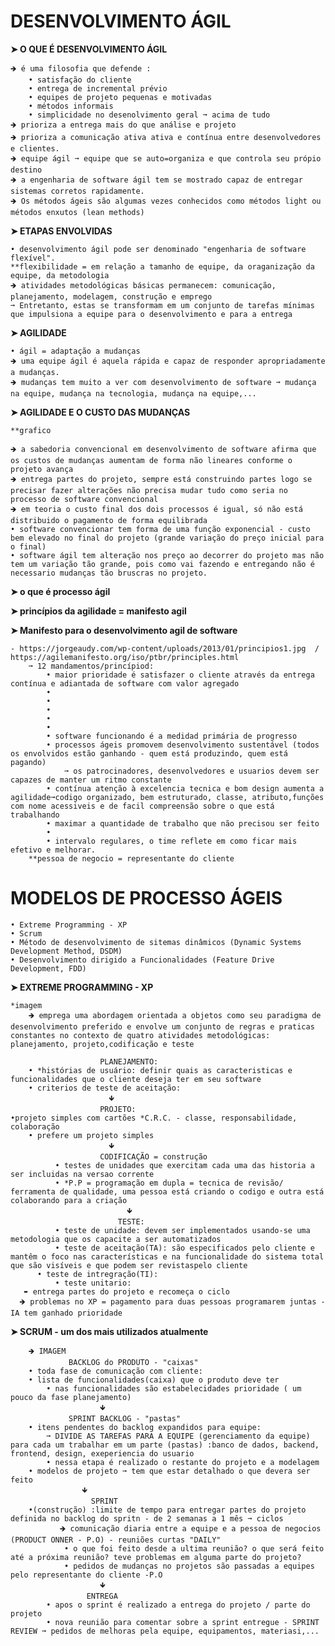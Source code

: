  # DESENVOLVIMENTO ÁGIL

**➤ O QUE É DESENVOLVIMENTO ÁGIL**

	🡺 é uma filosofia que defende :
		• satisfação do cliente 
		• entrega de incremental prévio
		• equipes de projeto pequenas e motivadas
		• métodos informais
		• simplicidade no desenolvimento geral ➞ acima de tudo
	🡺 prioriza a entrega mais do que análise e projeto
	🡺 prioriza a comunicação ativa ativa e contínua entre desenvolvedores e clientes.
	🡺 equipe ágil ➞ equipe que se auto=organiza e que controla seu própio destino
	🡺 a engenharia de software ágil tem se mostrado capaz de entregar sistemas corretos rapidamente.   
	🡺 Os métodos ágeis são algumas vezes conhecidos como métodos light ou métodos enxutos (lean methods)

**➤ ETAPAS ENVOLVIDAS**


	• desenvolvimento ágil pode ser denominado "engenharia de software flexível".
	**flexibilidade = em relação a tamanho de equipe, da oraganização da equipe, da metodologia 
	🡺 atividades metodológicas básicas permanecem: comunicação, planejamento, modelagem, construção e emprego
	➞ Entretanto, estas se transformam em um conjunto de tarefas mínimas que impulsiona a equipe para o desenvolvimento e para a entrega 

**➤ AGILIDADE**

	• ágil = adaptação a mudanças 
	🡺 uma equipe ágil é aquela rápida e capaz de responder apropriadamente a mudanças.
	🡺 mudanças tem muito a ver com desenvolvimento de software ➞ mudança na equipe, mudança na tecnologia, mudança na equipe,...

**➤ AGILIDADE E O CUSTO DAS MUDANÇAS**

	**grafico

    🡺 a sabedoria convencional em desenvolvimento de software afirma que os custos de mudanças aumentam de forma não lineares conforme o projeto avança
    🡺 entrega partes do projeto, sempre está construindo partes logo se precisar fazer alterações não precisa mudar tudo como seria no processo de software convencional   
    🡺 em teoria o custo final dos dois processos é igual, só não está distribuido o pagamento de forma equilibrada
	• software convencionar tem forma de uma função exponencial - custo bem elevado no final do projeto (grande variação do preço inicial para o final)
	• software ágil tem alteração nos preço ao decorrer do projeto mas não tem um variação tão grande, pois como vai fazendo e entregando não é necessario mudanças tão bruscras no projeto.

**➤ o que é processo ágil**

**➤ princípios da agilidade = manifesto agil**

    
**➤ Manifesto para o desenvolvimento agil de software**
 
 	- https://jorgeaudy.com/wp-content/uploads/2013/01/principios1.jpg  /  https://agilemanifesto.org/iso/ptbr/principles.html
    	➞ 12 mandamentos/princípiod:
        	• maior prioridade é satisfazer o cliente através da entrega contínua e adiantada de software com valor agregado
        	•
        	•
       		•
        	•
        	•
        	• software funcionando é a medidad primária de progresso
        	• processos ágeis promovem desenvolvimento sustentável (todos os envolvidos estão ganhando - quem está produzindo, quem está pagando) 			
	 			➞ os patrocinadores, desenvolvedores e usuarios devem ser capazes de manter um ritmo constante 
        	• contínua atenção à excelencia tecnica e bom design aumenta a agilidade➞codigo organizado, bem estruturado, classe, atributo,funções com nome acessiveis e de facil compreensão sobre o que está trabalhando
        	• maximar a quantidade de trabalho que não precisou ser feito
        	•
        	• intervalo regulares, o time reflete em como ficar mais efetivo e melhorar.
		**pessoa de negocio = representante do cliente

 

# MODELOS DE PROCESSO ÁGEIS # 

	• Extreme Programming - XP
	• Scrum
	• Método de desenvolvimento de sitemas dinâmicos (Dynamic Systems Development Method, DSDM)
	• Desenvolvimento dirigido a Funcionalidades (Feature Drive Development, FDD)

 **➤ EXTREME PROGRAMMING - XP**

  	*imagem
        🡺 emprega uma abordagem orientada a objetos como seu paradigma de desenvolvimento preferido e envolve um conjunto de regras e praticas constantes no contexto de quatro atividades metodológicas: planejamento, projeto,codificação e teste
	
       					PLANEJAMENTO: 
        • *histórias de usuário: definir quais as caracteristicas e funcionalidades que o cliente deseja ter em seu software
        • criterios de teste de aceitação:
					 	  🡻
       					PROJETO: 
	•projeto simples com cartões *C.R.C. - classe, responsabilidade, colaboração
        • prefere um projeto simples
					  	  🡻
        				CODIFICAÇÃO = construção 
              • testes de unidades que exercitam cada uma das historia a ser incluidas na versao corrente
              • *P.P = programação em dupla = tecnica de revisão/ ferramenta de qualidade, uma pessoa está criando o codigo e outra está colaborando para a criação
	      				 	  🡻
        				 	TESTE: 
              • teste de unidade: devem ser implementados usando-se uma metodologia que os capacite a ser automatizados
              • teste de aceitação(TA): são especificados pelo cliente e mantêm o foco nas características e na funcionalidade do sistema total que são visíveis e que podem ser revistaspelo cliente
	      • teste de intregração(TI):
       	      • teste unitario:
       ➨ entrega partes do projeto e recomeça o ciclo 
      🡺 problemas no XP = pagamento para duas pessoas programarem juntas - IA tem ganhado prioridade

**➤ SCRUM -  um dos mais utilizados atualmente**
	
    	🡺 IMAGEM 
				 BACKLOG do PRODUTO - "caixas"
 		• toda fase de comunicação com cliente: 
   		• lista de funcionalidades(caixa) que o produto deve ter
     		• nas funcionalidades são estabelecidades prioridade ( um pouco da fase planejamento) 
       					🡻
				 SPRINT BACKLOG - "pastas"
 		• itens pendentes do backlog expandidos para equipe: 
   			➞ DIVIDE AS TAREFAS PARA A EQUIPE (gerenciamento da equipe) para cada um trabalhar em um parte (pastas) :banco de dados, backend, frontend, design, exeperiencia do usuario 
      		• nessa etapa é realizado o restante do projeto e a modelagem 
		• modelos de projeto ➞ tem que estar detalhado o que devera ser feito
					🡻
				      SPRINT
 		•(construção) :limite de tempo para entregar partes do projeto definida no backlog do spritn - de 2 semanas a 1 mês ➞ ciclos
           	   🡺 comunicação diaria entre a equipe e a pessoa de negocios (PRODUCT ONNER - P.O) - reuniões curtas "DAILY" 
          		• o que foi feito desde a ultima reunião? o que será feito até a próxima reunião? teve problemas em alguma parte do projeto?
          		• pedidos de mudanças no projetos são passadas a equipes pelo representante do cliente -P.O 
	    				🡻
	 			     ENTREGA
    		• apos o sprint é realizado a entrega do projeto / parte do projeto 
       		• nova reunião para comentar sobre a sprint entregue - SPRINT REVIEW ➞ pedidos de melhoras pela equipe, equipamentos, materiasi,...

















